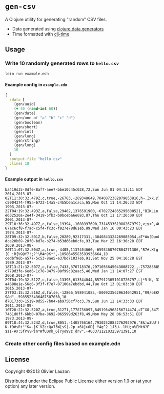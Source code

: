`gen-csv`
=========

A Clojure utility for generating "random" CSV files.

  * Data generated using [clojure.data.generators](https://github.com/clojure/data.generators)
  * Time formatted with [clj-time](https://github.com/clj-time/clj-time)

Usage
-----

### Write 10 randomly generated rows to `hello.csv`


```bash
lein run example.edn
```

#### Example config in `example.edn`

```clojure
{
  :data [
    (gen/uuid)
    (+ 40 (rand-int 60))
    (gen/date)
    (gen/one-of "a" "b" "c" "d")
    (gen/boolean)
    (gen/short)
    (gen/int)
    (gen/long)
    (gen/string)
    (gen/long)
    10
  ]
  :output-file "hello.csv"
  :lines 10
}
```

#### Example output in `hello.csv`

```csv
ba419d35-0dfe-8af7-aee7-bbe10c45c028,72,Sun Jun 01 04:11:11 EDT 2014,2013-07-02T11:30:32.479Z,c,true,-26783,-209348649,7040072382879853816,h~.Ixk.@7B/:]'(k>2,204137701428793873,10
c5004374-f95a-6723-14a5-c4b5b6a1caca,65,Mon Oct 11 14:26:33 EDT 1993,2013-07-22T04:19:32.493Z,a,false,29482,1376501900,-6702724865295600521,"BIKLLn.oK:21rNG\b=VCrlZCbv2l[L=S\+O""#M^EyD]itX|'i",5143363558960181380,10
e632520a-2e4f-3419-5fb3-b9bceba6e693,87,Thu Oct 11 17:26:09 EDT 2001,2013-07-29T10:36:32.497Z,c,false,19394,-1608997690,7314533619882679792,v;y<^,4683776719285265827,10
67ac6cf8-f7ad-c5f4-fc3c-f927e78d61eb,89,Wed Jan 16 00:43:23 EDT 1974,2013-07-28T09:32:32.501Z,b,false,20289,92317331,-3040843324269085054,aT*Wu[Duo8{EV8n^ZNBfq@hdPi,6937585892084774728,10
dce20b69-20f0-bd7e-b274-b53d66eb0cfe,93,Tue Mar 22 16:38:28 EDT 2039,2013-08-20T11:07:32.504Z,a,true,-4405,1137404660,-6593468707804271306,"R7#.Xfg|u[JQEK1aIK,.{C :R{%9@Y7!;?^\M4n9K*",-1058645583583936664,10
cedbf96b-a577-5c53-8ae5-e37bd71037eb,91,Sat Nov 25 04:16:28 EST 1989,2013-07-18T13:21:32.507Z,c,false,7433,370718376,2971056645043808722,,-7572858850093070837,10
c779d3fe-6ed6-1c78-8479-88f99c82aac5,46,Wed Jan 11 14:07:27 EST 2068,2013-07-29T04:19:32.512Z,c,false,13395,613544044,8579123651018726797,L|*5!K,-3324884956682660132,10
a4688e1e-56c6-3f3f-f7e7-07100a7ebdbd,44,Tue Oct 13 01:03:38 EDT 2015,2013-07-27T03:15:32.516Z,d,false,-12866,598941085,-8009235629634042951,"R9/bEK9MGW/8P7\@^m}Pz9]yXf,a-S&d",-5985525436487507050,10
d70173c0-1519-0d55-7b04-ab9756cf7cc3,79,Sun Jun 12 14:33:33 EDT 2011,2013-09-10T20:22:32.520Z,a,true,31271,1778736097,8491964968156714474,=T^G0,3473164520662945660,10
7461d0ff-6bb0-07ba-8692-065599d263f8,49,Mon May 28 06:53:51 EDT 1973,2013-09-09T18:44:32.524Z,d,true,8051,-1405766164,7930252083276292976,"E&)w3UU'GU)Zw#1~f&>\e""mDpPm}T!.,`awFsx-K.f9#sRt""K=.[K`VZccQa73W[sS|-?p_<6k]>0D]_Y4g^2 1J3U-.lHU;u%EMtN?F $zI-#X:5fP%\P}n*WfUQ@h_6[ryo9Vz dnv",-4033711210325971391,10
```


### Create other config files based on example.edn

License
-------

Copyright ©2013 Olivier Lauzon

Distributed under the Eclipse Public License either version 1.0 or (at
your option) any later version.
